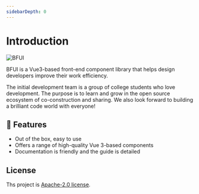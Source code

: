 ```yaml
---
sidebarDepth: 0
---
```


# Introduction

![BFUI](/banner.png)

BFUI is a Vue3-based front-end component library that helps design developers improve their work efficiency.

The initial development team is a group of college students who love development. The purpose is to learn and grow in the open source ecosystem of co-construction and sharing. We also look forward to building a brilliant code world with everyone! 


## 🎉 Features

- Out of the box, easy to use
- Offers a range of high-quality Vue 3-based components
- Documentation is friendly and the guide is detailed


## License

Ths project is [Apache-2.0 license](https://github.com/BF-Teams/bfui-vue3/blob/main/LICENSE).
